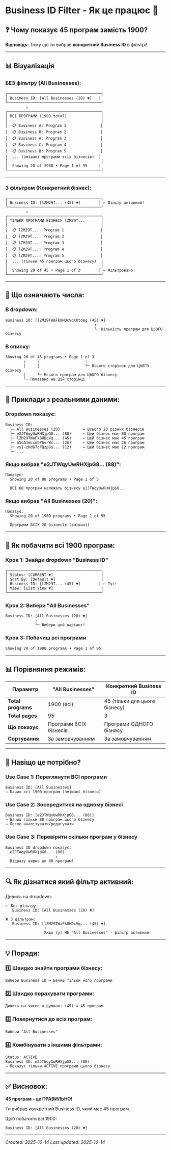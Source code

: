 # Business ID Filter - Як це працює 🎯

## ❓ Чому показує 45 програм замість 1900?

**Відповідь:** Тому що ти вибрав **конкретний Business ID** в фільтрі!

---

## 📊 Візуалізація

### БЕЗ фільтру (All Businesses):

```
┌─────────────────────────────────────────┐
│ Business ID: [All Businesses (20) ▼]   │
└─────────────────────────────────────────┘
         ↓
┌─────────────────────────────────────────┐
│ ВСІ ПРОГРАМИ (1900 total)               │
│                                         │
│  📋 Business A: Program 1               │
│  📋 Business B: Program 2               │
│  📋 Business A: Program 3               │
│  📋 Business C: Program 4               │
│  📋 Business B: Program 5               │
│  ... (змішані програми всіх бізнесів)  │
│                                         │
│  Showing 20 of 1900 • Page 1 of 95     │
└─────────────────────────────────────────┘
```

---

### З фільтром (Конкретний бізнес):

```
┌─────────────────────────────────────────┐
│ Business ID: [lZM29T... (45) ▼]        │ ← Фільтр активний!
└─────────────────────────────────────────┘
         ↓
┌─────────────────────────────────────────┐
│ ТІЛЬКИ ПРОГРАМИ БІЗНЕСУ lZM29T...       │
│                                         │
│  📋 lZM29T...: Program 1                │
│  📋 lZM29T...: Program 2                │
│  📋 lZM29T...: Program 3                │
│  📋 lZM29T...: Program 4                │
│  📋 lZM29T...: Program 5                │
│  ... (тільки 45 програм цього бізнесу)  │
│                                         │
│  Showing 20 of 45 • Page 1 of 3        │ ← Фільтровано!
└─────────────────────────────────────────┘
```

---

## 🔢 Що означають числа:

### В dropdown:

```
Business ID: [lZM29TWaFk8HDcVqKKtdeg (45) ▼]
                                       ↑
                                       └─ Кількість програм для ЦЬОГО бізнесу
```

### В списку:

```
Showing 20 of 45 programs • Page 1 of 3
        ↑     ↑                    ↑
        │     │                    └─ Всього сторінок для ЦЬОГО бізнесу
        │     └─ Всього програм для ЦЬОГО бізнесу
        └─ Показано на цій сторінці
```

---

## 🎯 Приклади з реальними даними:

### Dropdown показує:

```
Business ID:
  ├─ All Businesses (20)          ← Всього 20 різних бізнесів
  ├─ e2JTWqyUwRHXjpG8... (88)     ← Цей бізнес має 88 програм
  ├─ lZM29TWaFk8HDcVq... (45)     ← Цей бізнес має 45 програм
  ├─ a5oA1mLxnbP6v-Wc... (26)     ← Цей бізнес має 26 програм
  ├─ vsI-zHdG7cFQzpGs... (12)     ← Цей бізнес має 12 програм
  └─ ...
```

### Якщо вибрав "e2JTWqyUwRHXjpG8... (88)":

```
Показує:
  Showing 20 of 88 programs • Page 1 of 5
  
  ВСІ 88 програм належать бізнесу e2JTWqyUwRHXjpG8...
```

### Якщо вибрав "All Businesses (20)":

```
Показує:
  Showing 20 of 1900 programs • Page 1 of 95
  
  Програми ВСІХ 20 бізнесів (змішані)
```

---

## 🔄 Як побачити всі 1900 програм:

### Крок 1: Знайди dropdown "Business ID"

```
┌─────────────────────────────────────────┐
│ Status: [CURRENT ▼]                     │
│ Sort By: [Default ▼]                    │
│ Business ID: [lZM29T... (45) ▼]        │ ← Тут!
│ View: [List View ▼]                     │
└─────────────────────────────────────────┘
```

### Крок 2: Вибери "All Businesses"

```
Business ID: [All Businesses (20) ▼]
             ↑
             └─ Вибери цей варіант!
```

### Крок 3: Побачиш всі програми

```
Showing 20 of 1900 programs • Page 1 of 95
```

---

## 📊 Порівняння режимів:

| Параметр | "All Businesses" | Конкретний Business ID |
|----------|------------------|------------------------|
| **Total programs** | 1900 (всі) | 45 (тільки для цього бізнесу) |
| **Total pages** | 95 | 3 |
| **Що показує** | Програми ВСІХ бізнесів | Програми ОДНОГО бізнесу |
| **Сортування** | За замовчуванням | За замовчуванням |

---

## 🎯 Навіщо це потрібно?

### Use Case 1: Переглянути ВСІ програми

```
Business ID: [All Businesses]
→ Бачиш всі 1900 програм (змішані бізнеси)
```

### Use Case 2: Зосередитися на одному бізнесі

```
Business ID: [e2JTWqyUwRHXjpG8... (88)]
→ Бачиш тільки 88 програм цього бізнесу
→ Легше аналізувати/редагувати
```

### Use Case 3: Перевірити скільки програм у бізнесу

```
Business ID dropdown показує:
  e2JTWqyUwRHXjpG8... (88)
                      ↑
  Відразу видно що 88 програм!
```

---

## 🔍 Як дізнатися який фільтр активний:

Дивись на dropdown:

```
✅ Без фільтру:
   Business ID: [All Businesses (20) ▼]

❌ З фільтром:
   Business ID: [lZM29TWaFk8HDcVq... (45) ▼]
                 ↑
                 Якщо тут НЕ "All Businesses" - фільтр активний!
```

---

## 💡 Поради:

### 1️⃣ Швидко знайти програми бізнесу:
```
Вибери Business ID → Бачиш тільки його програми
```

### 2️⃣ Швидко порахувати програми:
```
Дивись на число в дужках: (45) = 45 програм
```

### 3️⃣ Повернутися до всіх програм:
```
Вибери "All Businesses"
```

### 4️⃣ Комбінувати з іншими фільтрами:
```
Status: ACTIVE
Business ID: e2JTWqyUwRHXjpG8... (88)
→ Показує тільки ACTIVE програми цього бізнесу
```

---

## ✅ Висновок:

**45 програм - це ПРАВИЛЬНО!**

Ти вибрав конкретний Business ID, який має 45 програм.

Щоб побачити всі 1900:
```
Business ID: [All Businesses (20) ▼]
```

---

*Created: 2025-10-14*
*Last updated: 2025-10-14*

